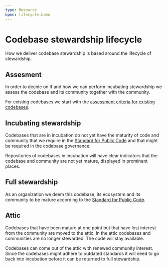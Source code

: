 ```yaml
---
type: Resource
bpmn: lifecycle.bpmn
---
```


# Codebase stewardship lifecycle

How we deliver codebase stewardship is based around the lifecycle of stewardship.

## Assesment

In order to decide on if and how we can perform incubating stewardship we assess the codebase and its community together with the community.

For existing codebases we start with the [assessment criteria for existing codebases](for-existing-projects.md). 

## Incubating stewardship

Codebases that are in incubation do not yet have the maturity of code and community that we require in the [Standard for Public Code](https://standard.publiccode.net/) and that might be required in the codebase governance.

Repositories of codebases in incubation will have clear indicators that the codebase and community are not yet mature, displayed in prominent places.

## Full stewardship

As an organization we deem this codebase, its ecosystem and its community to be mature according to the [Standard for Public Code](https://standard.publiccode.net/).

## Attic

Codebases that have been mature at one point but that have lost interest from the community are moved to the attic.
In the attic codebases and communities are no longer stewarded.
The code will stay available.

Codebases can come out of the attic with renewed community interest.
Since the codebases might adhere to outdated standards it will need to go back into incubation before it can be returned to full stewardship.
